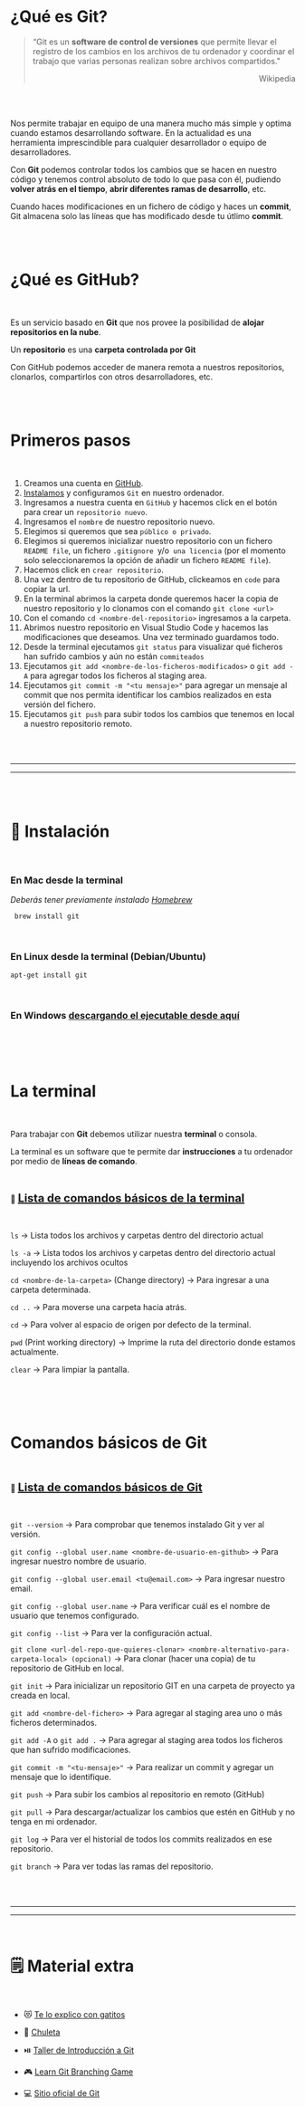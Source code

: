 # ¿Qué es Git?

>“Git es un **software de control de versiones** que permite llevar el registro de los cambios en los archivos de tu ordenador y coordinar el trabajo que varias personas realizan sobre archivos compartidos."<div style="text-align: right"> Wikipedia </div>

<br>
<br>

Nos permite trabajar en equipo de una manera mucho más simple y optima cuando estamos desarrollando software. En la actualidad es una herramienta imprescindible para cualquier desarrollador o equipo de desarrolladores.

Con **Git** podemos controlar todos los cambios que se hacen en nuestro código y tenemos control absoluto de todo lo que pasa con él, pudiendo **volver atrás en el tiempo**, **abrir diferentes ramas de desarrollo**, etc.

Cuando haces modificaciones en un fichero de código y haces un **commit**, Git almacena solo las líneas que has modificado desde tu útlimo **commit**.

<br>
<br>

# ¿Qué es GitHub?

<br>

Es un servicio basado en **Git** que nos provee la posibilidad de **alojar repositorios en la nube**. 

Un **repositorio** es una **carpeta controlada por Git**

Con GitHub podemos acceder de manera remota a nuestros repositorios, clonarlos, compartirlos con otros desarrolladores, etc. 

<br>
<br>

# Primeros pasos

<br>

1. Creamos una cuenta en [GitHub](https://github.com/).
2. [Instalamos](https://git-scm.com/downloads) y configuramos `Git` en nuestro ordenador.
3. Ingresamos a nuestra cuenta en `GitHub` y hacemos click en el botón para crear un `repositorio nuevo`.
4. Ingresamos el `nombre` de nuestro repositorio nuevo.
5. Elegimos si queremos que sea `público o privado`.
6. Elegimos si queremos inicializar nuestro repositorio con un fichero `README file`, un fichero `.gitignore `y/o` una licencia` (por el momento solo seleccionaremos la opción de añadir un fichero `README file`).
7. Hacemos click en `crear repositorio`.
8. Una vez dentro de tu repositorio de GitHub, clickeamos en `code` para copiar la url.
9. En la terminal abrimos la carpeta donde queremos hacer la copia de nuestro repositorio y lo clonamos con el comando `git clone <url>`
10. Con el comando `cd <nombre-del-repositorio>` ingresamos a la carpeta.
11. Abrimos nuestro repositorio en Visual Studio Code y hacemos las modificaciones que deseamos. Una vez terminado guardamos todo. 
12. Desde la terminal ejecutamos `git status` para visualizar qué ficheros han sufrido cambios y aún no están `commiteados`
13. Ejecutamos `git add <nombre-de-los-ficheros-modificados>` o `git add -A` para agregar todos los ficheros al staging area.
14. Ejecutamos `git commit -m "<tu mensaje>"` para agregar un mensaje al commit que nos permita identificar los cambios realizados en esta versión del fichero.
15. Ejecutamos `git push` para subir todos los cambios que tenemos en local a nuestro repositorio remoto.

<br>
<br>

---
---

<br>
<br>

# 📌 Instalación

<br>

### En Mac desde la terminal
*Deberás tener previamente instalado [Homebrew](https://brew.sh/)*

```
 brew install git
```

<br>

### En Linux desde la terminal (Debian/Ubuntu)

```
apt-get install git
```
<br>

### En Windows [descargando el ejecutable desde aquí](https://git-scm.com/download/win)

<br>
<br>
<br>

# La terminal

<br>

Para trabajar con **Git** debemos utilizar nuestra **terminal** o consola.

La terminal es un software que te permite dar **instrucciones** a tu ordenador por medio de **líneas de comando**.

<br>

📌 <span style="text-decoration:underline; font-weight: bold; font-size: 20px">Lista de comandos básicos de la terminal</span>

<br>


`ls` &#8594; Lista todos los archivos y carpetas dentro del directorio actual

`ls -a` &#8594; Lista todos los archivos y carpetas dentro del directorio actual incluyendo los archivos ocultos

`cd <nombre-de-la-carpeta>` (Change directory) &#8594; Para ingresar a una carpeta determinada. 

`cd ..` &#8594; Para moverse una carpeta hacia atrás.

`cd` &#8594; Para volver al espacio de origen por defecto de la terminal.

`pwd` (Print working directory) &#8594; Imprime la ruta del directorio donde estamos actualmente.

`clear` &#8594; Para limpiar la pantalla.

<br>
<br>
<br>

# Comandos básicos de Git

<br>


📌 <span style="text-decoration:underline; font-weight: bold; font-size: 20px">Lista de comandos básicos de Git</span>

<br>


`git --version` &#8594; Para comprobar que tenemos instalado Git y ver al versión.

`git config --global user.name <nombre-de-usuario-en-github>` &#8594; Para ingresar nuestro nombre de usuario.

`git config --global user.email <tu@email.com>` &#8594; Para ingresar nuestro email.

`git config --global user.name` &#8594; Para verificar cuál es el nombre de usuario que tenemos configurado.

`git config --list` &#8594; Para ver la configuración actual.

`git clone <url-del-repo-que-quieres-clonar> <nombre-alternativo-para-carpeta-local> (opcional)` &#8594; Para clonar (hacer una copia) de tu repositorio de GitHub en local.

`git init` &#8594; Para inicializar un repositorio GIT en una carpeta de proyecto ya creada en local.


`git add <nombre-del-fichero>` &#8594; Para agregar al staging area uno o más ficheros determinados.

`git add -A` o `git add .` &#8594; Para agregar al staging area todos los ficheros que han sufrido modificaciones.

`git commit -m "<tu-mensaje>"` &#8594; Para realizar un commit y agregar un mensaje que lo identifique.

`git push` &#8594; Para subir los cambios al repositorio en remoto (GitHub)

`git pull` &#8594; Para descargar/actualizar los cambios que estén en GitHub y no tenga en mi ordenador. 

`git log` &#8594; Para ver el historial de todos los commits realizados en ese repositorio.

`git branch` &#8594; Para ver todas las ramas del repositorio.

<br>
<br>


---
---

<br>

# 🗒️ Material extra

<br>

- 😻 [Te lo explico con gatitos](https://teloexplicocongatitos.com/poster/tlecg04) 

- 🥩 [Chuleta](https://education.github.com/git-cheat-sheet-education.pdf)

- ⏯️ [Taller de Introducción a Git](https://www.youtube.com/watch?v=Mkd8idNUolM)
- 🎮 [Learn Git Branching Game](https://learngitbranching.js.org/)
- 💻 [Sitio oficial de Git](https://git-scm.com/)





